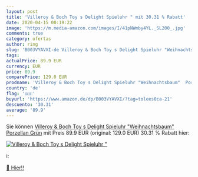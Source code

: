 ```yaml
---
layout: post
title: 'Villeroy & Boch Toy s Delight Spieluhr " mit 30.31 % Rabatt'
date: 2020-04-15 00:19:22
image: 'https://m.media-amazon.com/images/I/41pNWmby4YL._SL200_.jpg'
comments: true
category: ofertas
author: ring
slug: 'B003VYAVXI-de Villeroy & Boch Toy s Delight Spieluhr "Weihnachtsbaum"...'
tags: 
actualPrice: 89.9 EUR
currency: EUR
price: 89.9
comparePrice: 129.0 EUR
prodname: 'Villeroy & Boch Toy s Delight Spieluhr "Weihnachtsbaum"  Porzellan  Grün'
country: 'de'
flag: '🇩🇪'
buyurl: 'https://www.amazon.de/dp/B003VYAVXI/?tag=tolees0ca-21'
descuento: '30.31'
average: '89.9'
---
```


Sie können [Villeroy & Boch Toy s Delight Spieluhr "Weihnachtsbaum"  Porzellan  Grün](https://www.amazon.de/dp/B003VYAVXI/?tag=tolees0ca-21) mit Preis 89.9 EUR (original: 129.0 EUR) 30.31 % Rabatt hier:

[![Villeroy & Boch Toy s Delight Spieluhr "](https://m.media-amazon.com/images/I/41pNWmby4YL._SL200_.jpg)](https://www.amazon.de/dp/B003VYAVXI/?tag=tolees0ca-21)

ℹ️:


[🛒 Hier!!](https://www.amazon.de/dp/B003VYAVXI/?tag=tolees0ca-21)

